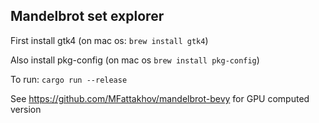 ## Mandelbrot set explorer

First install gtk4 (on mac os: `brew install gtk4`)

Also install pkg-config (on mac os `brew install pkg-config`)

To run: `cargo run --release`

See https://github.com/MFattakhov/mandelbrot-bevy for GPU computed version

